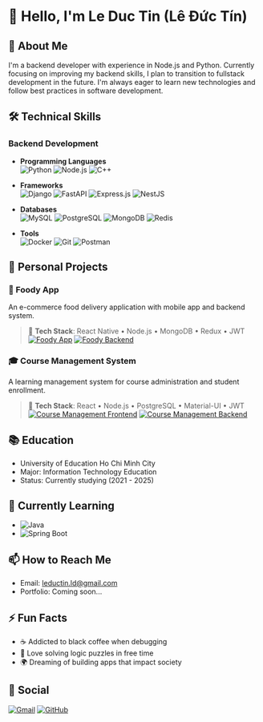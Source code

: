 # 👋 Hello, I'm Le Duc Tin (Lê Đức Tín)

## 🚀 About Me
I'm a backend developer with experience in Node.js and Python. Currently focusing on improving my backend skills, I plan to transition to fullstack development in the future. I'm always eager to learn new technologies and follow best practices in software development.

## 🛠️ Technical Skills

### Backend Development
- **Programming Languages**  
  ![Python](https://img.shields.io/badge/Python-3776AB?style=for-the-badge&logo=python&logoColor=white)
  ![Node.js](https://img.shields.io/badge/Node.js-339933?style=for-the-badge&logo=node.js&logoColor=white)
  ![C++](https://img.shields.io/badge/C++-00599C?style=for-the-badge&logo=c%2B%2B&logoColor=white)

- **Frameworks**  
  ![Django](https://img.shields.io/badge/Django-092E20?style=for-the-badge&logo=django&logoColor=white)
  ![FastAPI](https://img.shields.io/badge/FastAPI-009688?style=for-the-badge&logo=fastapi&logoColor=white)
  ![Express.js](https://img.shields.io/badge/Express.js-000000?style=for-the-badge&logo=express&logoColor=white)
  ![NestJS](https://img.shields.io/badge/NestJS-E0234E?style=for-the-badge&logo=nestjs&logoColor=white)

- **Databases**  
  ![MySQL](https://img.shields.io/badge/MySQL-4479A1?style=for-the-badge&logo=mysql&logoColor=white)
  ![PostgreSQL](https://img.shields.io/badge/PostgreSQL-4169E1?style=for-the-badge&logo=postgresql&logoColor=white)
  ![MongoDB](https://img.shields.io/badge/MongoDB-47A248?style=for-the-badge&logo=mongodb&logoColor=white)
  ![Redis](https://img.shields.io/badge/Redis-DC382D?style=for-the-badge&logo=redis&logoColor=white)

- **Tools**  
  ![Docker](https://img.shields.io/badge/Docker-2496ED?style=for-the-badge&logo=docker&logoColor=white)
  ![Git](https://img.shields.io/badge/Git-F05032?style=for-the-badge&logo=git&logoColor=white)
  ![Postman](https://img.shields.io/badge/Postman-FF6C37?style=for-the-badge&logo=postman&logoColor=white)

## 💼 Personal Projects

### 🍔 Foody App
An e-commerce food delivery application with mobile app and backend system.
> 🔗 **Tech Stack**: React Native • Node.js • MongoDB • Redux • JWT
[![Foody App](https://github-readme-stats.vercel.app/api/pin/?username=leductinjl&repo=foody_app)](https://github.com/leductinjl/foody_app)
[![Foody Backend](https://github-readme-stats.vercel.app/api/pin/?username=leductinjl&repo=foody_backend)](https://github.com/leductinjl/foody_backend)

### 🎓 Course Management System
A learning management system for course administration and student enrollment.
> 🔗 **Tech Stack**: React • Node.js • PostgreSQL • Material-UI • JWT
[![Course Management Frontend](https://github-readme-stats.vercel.app/api/pin/?username=leductinjl&repo=course_management_frontend)](https://github.com/leductinjl/course_management_frontend)
[![Course Management Backend](https://github-readme-stats.vercel.app/api/pin/?username=leductinjl&repo=course_management_backend)](https://github.com/leductinjl/course_management_backend)


## 📚 Education
- University of Education Ho Chi Minh City
- Major: Information Technology Education
- Status: Currently studying (2021 - 2025)

## 🌱 Currently Learning
- ![Java](https://img.shields.io/badge/Java-ED8B00?style=for-the-badge&logo=java&logoColor=white)
- ![Spring Boot](https://img.shields.io/badge/Spring_Boot-6DB33F?style=for-the-badge&logo=spring-boot&logoColor=white)

## 📫 How to Reach Me
- Email: [leductin.ld@gmail.com](mailto:leductin.ld@gmail.com)
- Portfolio: Coming soon...

## ⚡ Fun Facts
- ☕ Addicted to black coffee when debugging
- 🧠 Love solving logic puzzles in free time
- 🌍 Dreaming of building apps that impact society

## 🌟 Social
[![Gmail](https://img.shields.io/badge/Gmail-D14836?style=for-the-badge&logo=gmail&logoColor=white)](mailto:leductin.ld@gmail.com)
[![GitHub](https://img.shields.io/badge/GitHub-100000?style=for-the-badge&logo=github&logoColor=white)](https://github.com/leductinjl) 